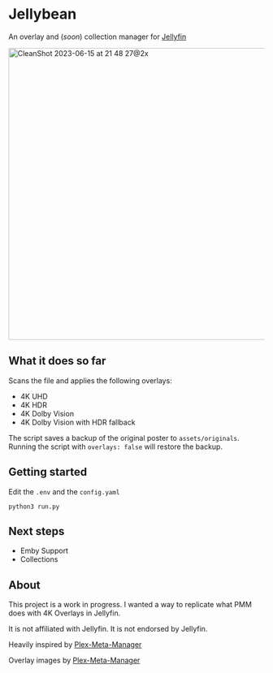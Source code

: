# Jellybean
An overlay and (*soon*) collection manager for [Jellyfin](https://github.com/jellyfin/jellyfin)

<img width="575" alt="CleanShot 2023-06-15 at 21 48 27@2x" src="https://github.com/EduAndino17/jellybean/assets/11341292/4c8c66dd-519a-4ddc-bb86-5347e27acf0e">

## What it does so far
Scans the file and applies the following overlays: 

- 4K UHD
- 4K HDR
- 4K Dolby Vision
- 4K Dolby Vision with HDR fallback

The script saves a backup of the original poster to `assets/originals`. Running the script with `overlays: false` will restore the backup.
## Getting started

Edit the `.env` and the `config.yaml`

``` 
python3 run.py
```

## Next steps

- Emby Support
- Collections

## About
This project is a work in progress. I wanted a way to replicate what PMM does with 4K Overlays in Jellyfin.

It is not affiliated with Jellyfin. It is not endorsed by Jellyfin.

Heavily inspired by [Plex-Meta-Manager](https://github.com/meisnate12/Plex-Meta-Manager)

Overlay images by [Plex-Meta-Manager](https://github.com/meisnate12/Plex-Meta-Manager)
